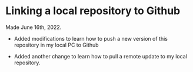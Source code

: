 # Linking a local repository to Github

Made June 16th, 2022.

- Added modifications to learn how to push a new version of this repository in my local PC to Github 

- Added another change to learn how to pull a remote update to my local repository.
